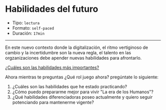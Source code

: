 # Habilidades del futuro

* Tipo: `lectura`
* Formato: `self-paced`
* Duración: `17min`

***
En este nuevo contexto donde la digitalización, el ritmo vertiginoso de cambio
y la incertidumbre son la nueva regla, el talento en las orgzanizaciones debe
apender nuevas habilidades para afrontarlo.

[¿Cuáles son las habilidades más importantes?](https://vimeo.com/386060243)

Ahora mientras te preguntas ¿Qué rol juego ahora? pregúntate lo siguiente:

1. ¿Cuáles son las habilidades que he estado practicando?
2. ¿Cómo puedo prepararme mejor para vivir "La era de los Humanos"?
3. ¿Qué habilidades diferenciadoras poseo actualmente y quiero seguir potenciando para mantenerme vigente?
